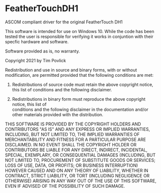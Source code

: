# FeatherTouchDH1
ASCOM compliant driver for the original FeatherTouch DH1 

This software is intended for use on Windows 10. While the code has been tested
the user is responsible for verifying it works in conjuntion with their specfic
hardware and software. 

Software provided as is, no warranty.

Copyright 2021 by Tim Povlick

Redistribution and use in source and binary forms, with or without modification, are permitted
   provided that the following conditions are met:

1. Redistributions of source code must retain the above copyright notice,
   this list of conditions and the following disclaimer.

2. Redistributions in binary form must reproduce the above copyright notice, this list of  
   conditions and the following  disclaimer  in the  documentation and/or other materials
   provided with the distribution.

THIS SOFTWARE IS PROVIDED BY THE COPYRIGHT HOLDERS AND CONTRIBUTORS "AS IS" AND ANY EXPRESS OR 
IMPLIED WARRANTIES, INCLUDING, BUT NOT LIMITED TO, THE IMPLIED WARRANTIES OF MERCHANTABILITY AND
FITNESS FOR A PARTICULAR PURPOSE ARE DISCLAIMED. IN NO EVENT SHALL THE COPYRIGHT HOLDER OR 
CONTRIBUTORS BE LIABLE FOR ANY DIRECT, INDIRECT, INCIDENTAL, SPECIAL, EXEMPLARY, OR CONSEQUENTIAL 
DAMAGES (INCLUDING, BUT NOT LIMITED TO, PROCUREMENT OF SUBSTITUTE GOODS OR SERVICES; LOSS OF USE,
 DATA, OR PROFITS; OR BUSINESS INTERRUPTION) HOWEVER CAUSED AND ON ANY THEORY OF LIABILITY,
WHETHER IN CONTRACT, STRICT LIABILITY, OR TORT (INCLUDING NEGLIGENCE OR OTHERWISE) ARISING IN ANY
 WAY OUT OF THE USE OF THIS SOFTWARE, EVEN IF ADVISED OF THE POSSIBILITY OF SUCH DAMAGE.
